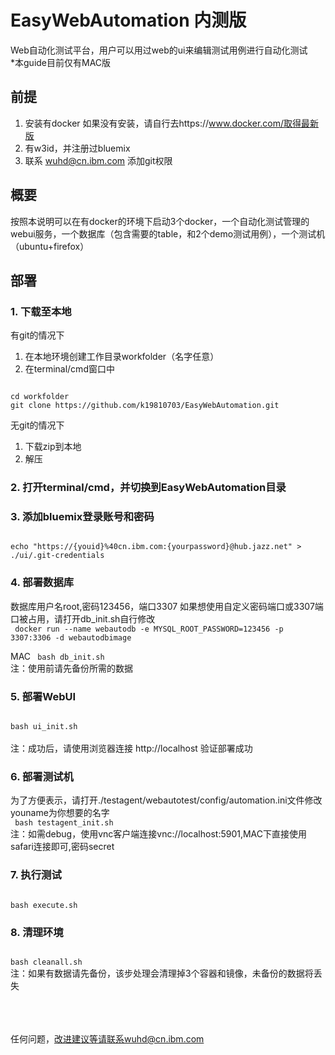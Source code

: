 # EasyWebAutomation 内测版
Web自动化测试平台，用户可以用过web的ui来编辑测试用例进行自动化测试
<br>*本guide目前仅有MAC版

## 前提
1.  安装有docker
如果没有安装，请自行去https://www.docker.com/取得最新版
2.  有w3id，并注册过bluemix
3.  联系 wuhd@cn.ibm.com 添加git权限

## 概要
按照本说明可以在有docker的环境下启动3个docker，一个自动化测试管理的webui服务，一个数据库（包含需要的table，和2个demo测试用例），一个测试机（ubuntu+firefox）


## 部署
### 1.  下载至本地
有git的情况下
1.  在本地环境创建工作目录workfolder（名字任意）
2.  在terminal/cmd窗口中
<pre><code>
cd workfolder
git clone https://github.com/k19810703/EasyWebAutomation.git
</code></pre>

无git的情况下
1.  下载zip到本地
2.  解压

### 2.  打开terminal/cmd，并切换到EasyWebAutomation目录

### 3. 添加bluemix登录账号和密码
<code>
echo "https://{youid}%40cn.ibm.com:{yourpassword}@hub.jazz.net" > ./ui/.git-credentials
</code>

### 4.  部署数据库

数据库用户名root,密码123456，端口3307
如果想使用自定义密码端口或3307端口被占用，请打开db_init.sh自行修改<br>
<code>
docker run --name webautodb -e MYSQL_ROOT_PASSWORD=123456 -p 3307:3306 -d webautodbimage
</code>

MAC
<code>
bash db_init.sh
</code>
<Br>注：使用前请先备份所需的数据

### 5.  部署WebUI
<code>
bash ui_init.sh
</code>
<Br>注：成功后，请使用浏览器连接 http://localhost 验证部署成功

### 6.  部署测试机
为了方便表示，请打开./testagent/webautotest/config/automation.ini文件修改youname为你想要的名字<br>
<code>
bash testagent_init.sh
</code>
<Br>注：如需debug，使用vnc客户端连接vnc://localhost:5901,MAC下直接使用safari连接即可,密码secret

### 7.  执行测试
<code>
bash execute.sh
</code>

### 8.  清理环境
<code>
bash cleanall.sh
</code>
注：如果有数据请先备份，该步处理会清理掉3个容器和镜像，未备份的数据将丢失

<br><br><br>任何问题，改进建议等请联系wuhd@cn.ibm.com
